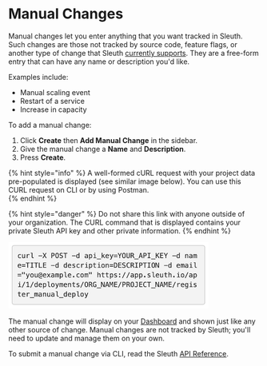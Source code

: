 # Manual Changes

Manual changes let you enter anything that you want tracked in Sleuth. Such changes are those not tracked by source code, feature flags, or another type of change that Sleuth [currently supports](about-integrations....md). They are a free-form entry that can have any name or description you'd like. 

Examples include: 

* Manual scaling event
* Restart of a service
* Increase in capacity

To add a manual change: 

1. Click **Create** then **Add Manual Change** in the sidebar. 
2. Give the manual change a **Name** and **Description**. 
3. Press **Create**. 

{% hint style="info" %}
A well-formed cURL request with your project data pre-populated is displayed \(see similar image below\). You can use this CURL request on CLI or by using Postman.  
{% endhint %}

{% hint style="danger" %}
Do not share this link with anyone outside of your organization. The CURL command that is displayed contains your private Sleuth API key and other private information. 
{% endhint %}

![cURL information in Add Manual Change page](../.gitbook/assets/curl_url_dialog.png)

The manual change will display on your [Dashboard](../dashboard.md) and shown just like any other source of change. Manual changes are not tracked by Sleuth; you'll need to update and manage them on your own. 

To submit a manual change via CLI, read the Sleuth [API Reference](../resources/api-reference.md#manual-change). 

